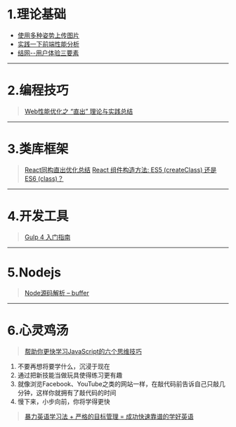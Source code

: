 # 1.理论基础

- [使用多种姿势上传图片](http://mp.weixin.qq.com/s?__biz=MzI2NzExNTczMw==&mid=2653284851&idx=1&sn=9967ae75e786890d438ebbd152c0fcd5&scene=2&srcid=0530nZf2S6OdxB7w0B0188QE&from=timeline&isappinstalled=0#wechat_redirect)
- [实践一下前端性能分析](http://www.cnblogs.com/strick/p/5475758.html) 
- [结网--用户体验三要素](http://www.jianshu.com/p/65934891ca45)


***

# 2.编程技巧

> [Web性能优化之 “直出” 理论与实践总结](http://web.jobbole.com/86412/)


***

# 3.类库框架

> [React同构直出优化总结](http://www.alloyteam.com/2016/06/react-isomorphic/)
> [React 组件构造方法: ES5 (createClass) 还是 ES6 (class)？](http://www.w3cplus.com/react/react-es5-createclass-vs-es6-classes.html)



***

# 4.开发工具

> [Gulp 4 入门指南](https://github.com/cssmagic/blog/issues/62)


***

# 5.Nodejs

> [Node源码解析 – buffer](http://zhenhua-lee.github.io/node/buffer.html)


***

# 6.心灵鸡汤

> [帮助你更快学习JavaScript的六个思维技巧](https://mp.weixin.qq.com/s?__biz=MzA4NjE3MDg4OQ==&mid=2650963401&idx=1&sn=adb69b40c1776436f1eefc3523923378&scene=1&srcid=0609myYmQwONODja6oHwuifm&key=f5c31ae61525f82e4d22e9eb501eefb04bc2bfb511a8d5a93b533173e6f8f635a85271966066f4f0a9f21f1ead422bb3&ascene=0&uin=MjgwMDE1MDkwMA%3D%3D&devicetype=iMac+MacBookPro12%2C1+OSX+OSX+10.11.5+build(15F34)&version=11020201&pass_ticket=YWpPagakaO6sZwsgoTQi9CJu5YgY5DFtabeKwIhIuRasIFa4KR0ASQzXAgnHt49%2B)



1. 不要再想将要学什么，沉浸于现在
2. 通过把新技能当做玩具使得练习更有趣
3. 就像浏览Facebook、YouTube之类的网站一样，在敲代码前告诉自己只敲几分钟，这样你就拥有了敲代码的时间
4. 慢下来，小步向前，你将学得更快

> [暴力英语学习法 + 严格的目标管理 = 成功快速靠谱的学好英语](http://www.cnblogs.com/jesse2013/p/how-to-learn-english.html)





